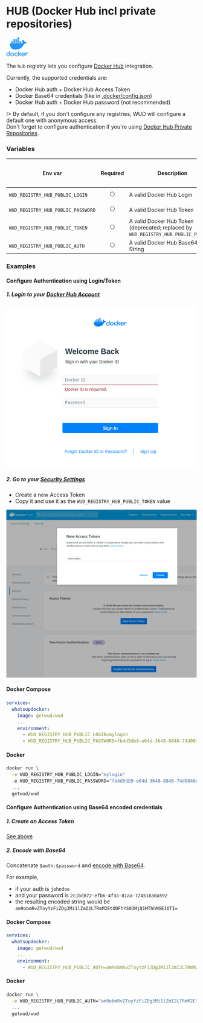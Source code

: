 # HUB (Docker Hub incl private repositories)
![logo](docker.png)

The `hub` registry lets you configure [Docker Hub](https://hub.docker.com/) integration.

Currently, the supported credentials are:
- Docker Hub auth + Docker Hub Access Token
- Docker Base64 credentials (like in [.docker/config.json](https://docs.docker.com/engine/reference/commandline/auth/))
- Docker Hub auth + Docker Hub password (not recommended)

!> By default, if you don't configure any registries, WUD will configure a default one with anonymous access. \
Don't forget to configure authentication if you're using [Docker Hub Private Repositories](https://docs.docker.com/docker-hub/repos/#private-repositories).

### Variables

| Env var                            | Required       | Description                                                                          | Supported values                                         | Default value when missing |
| ---------------------------------- |:--------------:| ------------------------------------------------------------------------------------ | -------------------------------------------------------- | -------------------------- | 
| `WUD_REGISTRY_HUB_PUBLIC_LOGIN`    | :white_circle: | A valid Docker Hub Login                                                             | WUD_REGISTRY_HUB_PUBLIC_TOKEN must be defined            |                            |
| `WUD_REGISTRY_HUB_PUBLIC_PASSWORD` | :white_circle: | A valid Docker Hub Token                                                             | WUD_REGISTRY_HUB_PUBLIC_LOGIN must be defined            |                            |
| `WUD_REGISTRY_HUB_PUBLIC_TOKEN`    | :white_circle: | A valid Docker Hub Token (deprecated; replaced by `WUD_REGISTRY_HUB_PUBLIC_PASSWORD` | WUD_REGISTRY_HUB_PUBLIC_LOGIN must be defined            |                            |
| `WUD_REGISTRY_HUB_PUBLIC_AUTH`     | :white_circle: | A valid Docker Hub Base64 Auth String                                                | WUD_REGISTRY_HUB_PUBLIC_LOGIN/TOKEN  must not be defined |                            |

### Examples

#### Configure Authentication using Login/Token

##### 1. Login to your&nbsp;[Docker Hub Account](https://hub.docker.com/)
![image](hub_login.png)

##### 2. Go to your&nbsp;[Security Settings](https://hub.docker.com/settings/security)
- Create a new Access Token
- Copy it and use it as the `WUD_REGISTRY_HUB_PUBLIC_TOKEN` value

![image](hub_token.png)

<!-- tabs:start -->
#### **Docker Compose**
```yaml
services:
  whatsupdocker:
    image: getwud/wud
    ...
    environment:
      - WUD_REGISTRY_HUB_PUBLIC_LOGIN=mylogin
      - WUD_REGISTRY_HUB_PUBLIC_PASSWORD=fb4d5db9-e64d-3648-8846-74d0846e55de
```
#### **Docker**
```bash
docker run \
  -e WUD_REGISTRY_HUB_PUBLIC_LOGIN="mylogin"
  -e WUD_REGISTRY_HUB_PUBLIC_PASSWORD="fb4d5db9-e64d-3648-8846-74d0846e55de"
  ...
  getwud/wud
```
<!-- tabs:end -->

#### Configure Authentication using Base64 encoded credentials

##### 1. Create an Access Token
[See above](registries/hub/?id=configure-authentication-using-logintoken)

##### 2. Encode with Base64
Concatenate `$auth:$password` and [encode with Base64](https://www.base64encode.org/).

For example,
- if your auth is `johndoe`
- and your password is `2c1bd872-efb6-4f3a-81aa-724518a0a592`
- the resulting encoded string would be `am9obmRvZToyYzFiZDg3Mi1lZmI2LTRmM2EtODFhYS03MjQ1MThhMGE1OTI=`

<!-- tabs:start -->
#### **Docker Compose**
```yaml
services:
  whatsupdocker:
    image: getwud/wud
    ...
    environment:
      - WUD_REGISTRY_HUB_PUBLIC_AUTH=am9obmRvZToyYzFiZDg3Mi1lZmI2LTRmM2EtODFhYS03MjQ1MThhMGE1OTI=
```
#### **Docker**
```bash
docker run \
  -e WUD_REGISTRY_HUB_PUBLIC_AUTH="am9obmRvZToyYzFiZDg3Mi1lZmI2LTRmM2EtODFhYS03MjQ1MThhMGE1OTI="
  ...
  getwud/wud
```
<!-- tabs:end -->
